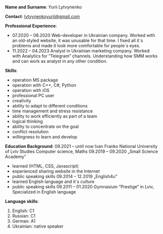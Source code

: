 **Name and Surname**: Yurii Lytvynenko

**Contact**: lytvynenkoyurii@gmail.com

**Professional Experience**: 
* 07.2020 – 08.2020 Web-developer in Ukrainian company. Worked with an old-styled website, it was unusable for that time. I fixed all it\`s problems and made it look more comfortable for people`s eyes.
* 11.2022 – 04.2023 Analyst in Ukrainian marketing company. Worked with Analytics for “Telegram” channels. Understanding how SMM works and can work as analyst in any other condition.

**Skills**:
* operation MS package
* operation with C++, C#, Python
* operation with iOS
* professional PC user
* creativity
* ability to adapt to different conditions
* time management and stress resistance
* ability to work efficiently as part of a team
* logical thinking 
* ability to concentrate on the goal 
* conflict resolution 
* willingness to learn and develop

**Education Background**:
09.2021 – until now Ivan Franko National University of Lviv
Studies Computer science, Maths
09.2019 – 09.2020 „Small Science Academy”
- learned (HTML, CSS, Javascript)
- experienced sharing website in the Internet
- public speaking skills 
09.2014 – 12.2019 „English4u”
- learned English language and it`s culture
- public speaking skills
09.2011 – 01.2020 Gymnasium “Prestige” in Lviv, Specialized in English language

**Language skills**:
1. English: C1
2. Russian: C1
3. German: A1
4. Ukrainian: native speaker

